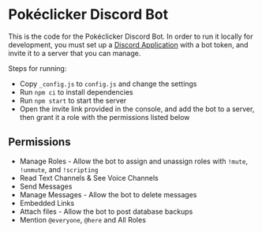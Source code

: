 # Pokéclicker Discord Bot

This is the code for the Pokéclicker Discord Bot. In order to run it locally for development, you must set up a [Discord Application](https://discord.com/developers/applications) with a bot token, and invite it to a server that you can manage.

Steps for running:

* Copy `_config.js` to `config.js` and change the settings
* Run `npm ci` to install dependencies
* Run `npm start` to start the server
* Open the invite link provided in the console, and add the bot to a server, then grant it a role with the permissions listed below

## Permissions

* Manage Roles - Allow the bot to assign and unassign roles with `!mute`, `!unmute`, and `!scripting`
* Read Text Channels & See Voice Channels
* Send Messages
* Manage Messages - Allow the bot to delete messages
* Embedded Links
* Attach files - Allow the bot to post database backups
* Mention `@everyone`, `@here` and All Roles
